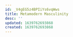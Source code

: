 ```yaml
---
id: _V4gEG5z4BPIiYs6vqWws
title: Metamodern Masculinity
desc: ''
updated: 1639762693868
created: 1639762693868
---
```


